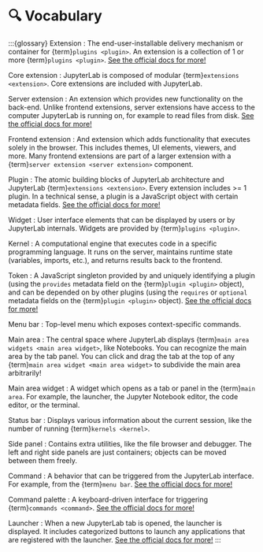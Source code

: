 # 🔍 Vocabulary

:::{glossary}
Extension
: The end-user-installable delivery mechanism or container for {term}`plugins <plugin>`.
An extension is a collection of 1 or more {term}`plugins <plugin>`.
[See the official docs for more!](https://jupyterlab.readthedocs.io/en/stable/extension/extension_dev.html#overview-of-extensions)

Core extension
: JupyterLab is composed of modular {term}`extensions <extension>`.
Core extensions are included with JupyterLab.

Server extension
: An extension which provides new functionality on the back-end.
Unlike frontend extensions, server extensions have access to the computer JupyterLab is
running on, for example to read files from disk.
[See the official docs for more!](https://jupyter-server.readthedocs.io/en/stable/developers/extensions.html)

Frontend extension
: And extension which adds functionality that executes solely in the browser.
This includes themes, UI elements, viewers, and more.
Many frontend extensions are part of a larger extension with a
{term}`server extension <server extension>` component.

Plugin
: The atomic building blocks of JupyterLab architecture and JupyterLab {term}`extensions <extension>`.
Every extension includes >= 1 plugin.
In a technical sense, a plugin is a JavaScript object with certain metadata fields.
[See the official docs for more!](https://jupyterlab.readthedocs.io/en/stable/extension/extension_dev.html#plugins)

Widget
: User interface elements that can be displayed by users or by JupyterLab internals.
Widgets are provided by {term}`plugins <plugin>`.

Kernel
: A computational engine that executes code in a specific programming language.
It runs on the server, maintains runtime state (variables, imports, etc.), and returns
results back to the frontend.

Token
: A JavaScript singleton provided by and uniquely identifying a plugin (using the
`provides` metadata field on the {term}`plugin <plugin>` object), and can be depended on
by other plugins (using the `requires` or `optional` metadata fields
on the {term}`plugin <plugin>` object).
[See the official docs for more!](https://jupyterlab.readthedocs.io/en/stable/extension/extension_dev.html#tokens)

Menu bar
: Top-level menu which exposes context-specific commands.

Main area
: The central space where JupyterLab displays {term}`main area widgets <main area widget>`,
like Notebooks.
You can recognize the main area by the tab panel.
You can click and drag the tab at the top of any {term}`main area widget <main area widget>`
to subdivide the main area arbitrarily!

Main area widget
: A widget which opens as a tab or panel in the {term}`main area`.
For example, the launcher, the Jupyter Notebook editor, the code editor, or the terminal.

Status bar
: Displays various information about the current session, like the number of running
{term}`kernels <kernel>`.

Side panel
: Contains extra utilities, like the file browser and debugger.
The left and right side panels are just containers; objects can be moved between them freely.

Command
: A behavior that can be triggered from the JupyterLab interface.
For example, from the {term}`menu bar`.
[See the official docs for more!](https://jupyterlab.readthedocs.io/en/latest/user/commands.html)

Command palette
: A keyboard-driven interface for triggering {term}`commands <command>`.
[See the official docs for more!](https://jupyterlab.readthedocs.io/en/stable/user/commands.html#command-palette)

Launcher
: When a new JupyterLab tab is opened, the launcher is displayed.
It includes categorized buttons to launch any applications that are registered with the launcher.
[See the official docs for more!](https://jupyterlab.readthedocs.io/en/latest/extension/extension_points.html#launcher)
:::
